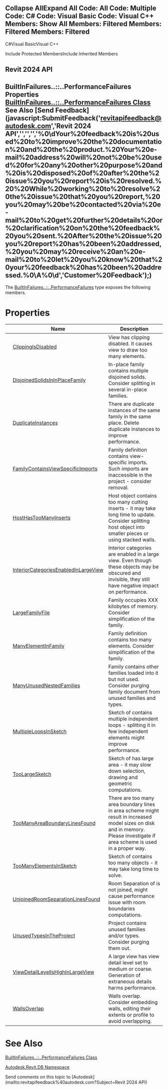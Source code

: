 ﻿

Collapse AllExpand All Code: All Code: Multiple Code: C# Code: Visual Basic Code: Visual C++  Members: Show All Members: Filtered Members: Filtered Members: Filtered   
---  
  
C#Visual BasicVisual C++

Include Protected MembersInclude Inherited Members

Revit 2024 API  
---  
BuiltInFailures..::..PerformanceFailures Properties  
[BuiltInFailures..::..PerformanceFailures Class](d008a572-b1aa-1e46-0c4e-f760c50776fd.md) See Also [Send Feedback](javascript:SubmitFeedback\('revitapifeedback@autodesk.com','Revit 2024 API','','','','%0\\dYour%20feedback%20is%20used%20to%20improve%20the%20documentation%20and%20the%20product.%20Your%20e-mail%20address%20will%20not%20be%20used%20for%20any%20other%20purpose%20and%20is%20disposed%20of%20after%20the%20issue%20you%20report%20is%20resolved.%20%20While%20working%20to%20resolve%20the%20issue%20that%20you%20report,%20you%20may%20be%20contacted%20via%20e-mail%20to%20get%20further%20details%20or%20clarification%20on%20the%20feedback%20you%20sent.%20After%20the%20issue%20you%20report%20has%20been%20addressed,%20you%20may%20receive%20an%20e-mail%20to%20let%20you%20know%20that%20your%20feedback%20has%20been%20addressed.%0\\A%0\\d','Customer%20Feedback'\);)  
---  
  
The [BuiltInFailures..::..PerformanceFailures](d008a572-b1aa-1e46-0c4e-f760c50776fd.md) type exposes the following members.

# Properties

|  | Name | Description |
| --- | --- | --- |
|  | [ClippingIsDisabled](6c5f6778-bf8d-b66f-4683-934bd0f66fe7.md) | View has clipping disabled. It causes view to draw too many elements. |
|  | [DisjoinedSolidsInInPlaceFamily](1b474262-8b56-a5f0-9ecb-ffe07afd8732.md) | In-place family contains multiple disjoined solids. Consider splitting in several in-place families. |
|  | [DuplicateInstances](4720819c-25b8-a25d-ee4e-530e043cb60f.md) | There are duplicate instances of the same family in the same place. Delete duplicate instances to improve performance. |
|  | [FamilyContainsViewSpecificImports](f7a2ba82-9924-bb46-3f42-bed1ff81a21f.md) | Family definition contains view-specific imports. Such imports are inaccessible in the project - consider removal. |
|  | [HostHasTooManyInserts](d2097449-8e90-bab6-6070-16c491bde85c.md) | Host object contains too many cutting inserts - it may take long time to update. Consider splitting host object into smaller pieces or using stacked walls. |
|  | [InteriorCategoriesEnabledInLargeView](0c61e6e2-df5d-d232-6a33-bdd397a2dbaa.md) | Interior categories are enabled in a large view. Even though these objects may be obscured and invisible, they still have negative impact on performance. |
|  | [LargeFamilyFile](e1c15eb8-63c3-7d9a-b917-7f72cf49523d.md) | Family occupies XXX kilobytes of memory. Consider simplification of the family. |
|  | [ManyElementInFamily](f3e4a8bc-a119-adc6-6011-5ca35736da66.md) | Family definition contains too many elements. Consider simplification of the family. |
|  | [ManyUnusedNestedFamilies](152d7d7a-b1e6-593b-76f0-30ff5de01895.md) | Family contains other families loaded into it but not used. Consider purging family document from unused families and types. |
|  | [MultipleLoopsInSketch](e347f2de-272c-9ae1-f008-94e3842dd53c.md) | Sketch of <element> contains multiple independent loops - splitting it in few independent elements might improve performance. |
|  | [TooLargeSketch](e4b7ae47-1123-19b0-a857-6d70fd995761.md) | Sketch of <element> has large area - it may slow down selection, drawing and geometric computations. |
|  | [TooManyAreaBoundaryLinesFound](92bd9600-db50-0b61-8745-f8e371fb9afd.md) | There are too many area boundary lines in area scheme <element> might result in increased model sizes on disk and in memory. Please investigate if area scheme is used in a proper way. |
|  | [TooManyElementsInSketch](1c6d3046-c762-8656-1cd3-173f05c7a5af.md) | Sketch of <element> contains too many objects - it may take long time to solve. |
|  | [UnjoinedRoomSeparationLinesFound](f6225ba1-9429-72a3-1bde-d3c5b3e468e6.md) | Room Separation of <element> is not joined, might cause performance issue with room boundaries computations. |
|  | [UnusedTypesInTheProject](1065d4e6-23fd-a48d-0a4d-eaa096ad1036.md) | Project contains unused families and/or types. Consider purging them out. |
|  | [ViewDetailLevelIsHighInLargeView](80df7346-e018-338f-b41b-b5d95aebd53a.md) | A large view has view detail level set to medium or coarse. Generation of extraneous details harms performance. |
|  | [WallsOverlap](8688de5f-6398-1ee2-adc2-9b7f8b7f1edc.md) | Walls overlap. Consider embedding walls, editing their extents or profile to avoid overlapping. |
  
# See Also

[BuiltInFailures..::..PerformanceFailures Class](d008a572-b1aa-1e46-0c4e-f760c50776fd.md)

[Autodesk.Revit.DB Namespace](87546ba7-461b-c646-cbb1-2cb8f5bff8b2.md)

Send comments on this topic to [Autodesk](mailto:revitapifeedback%40autodesk.com?Subject=Revit 2024 API)